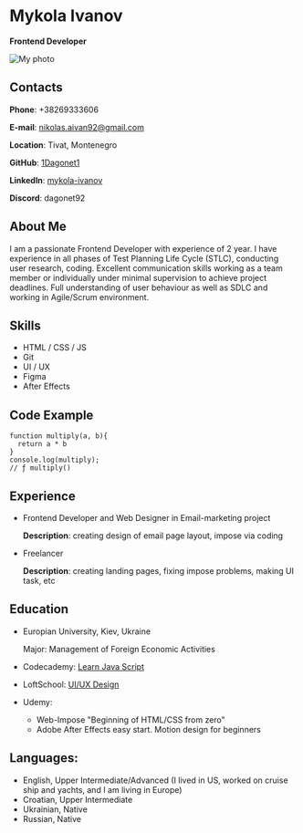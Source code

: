 # Mykola Ivanov
**Frontend Developer**

![My photo](https://i.ibb.co/28z2MCG/Photo.png)
## Contacts
**Phone**: +38269333606

**E-mail**: nikolas.aivan92@gmail.com

**Location**: Tivat, Montenegro

**GitHub**: [1Dagonet1](https://github.com/1Dagonet1)

**LinkedIn**: [mykola-ivanov](https://www.linkedin.com/in/mykola-ivanov/)

**Discord**: dagonet92

## About Me
I am a passionate Frontend Developer with experience of 2 year. I have experience in all phases of Test Planning Life Cycle (STLC), conducting user research, coding. Excellent communication skills working as a team member or individually under minimal supervision to achieve project deadlines. Full understanding of user behaviour as well as SDLC and working in Agile/Scrum environment.

## Skills
- HTML / CSS / JS
- Git
- UI / UX
- Figma
- After Effects

## Code Example

```
function multiply(a, b){
  return a * b
}
console.log(multiply);
// ƒ multiply()
```
## Experience
- Frontend Developer and Web Designer in Email-marketing project
  
  **Description**: creating design of email page layout, impose via coding
- Freelancer
  
  **Description**: creating landing pages, fixing impose problems, making UI task, etc

## Education
- Europian University, Kiev, Ukraine
  
  Major: Management of Foreign Economic Activities
- Codecademy: [Learn Java Script](https://www.codecademy.com/profiles/Dagonet92/certificates/705dcb15de0da4dd9d9fc4f3274b430e)
- LoftSchool: [UI/UX Design](https://loftschool.com/diploma/NPR52251FL510UCO0/en/pdf)
- Udemy:
   - Web-Impose "Beginning of HTML/CSS from zero"
   - Adobe After Effects easy start. Motion design for beginners
 
 ## Languages:
 - English, Upper Intermediate/Advanced (I lived in US, worked on cruise ship and yachts, and I am living in Europe)
 - Croatian, Upper Intermediate
 - Ukrainian, Native
 - Russian, Native

  
